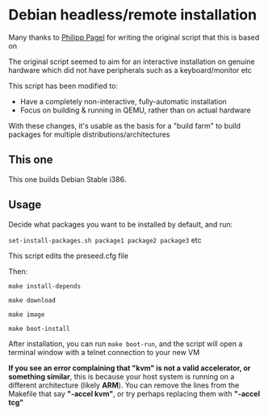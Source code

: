 # Debian headless/remote installation

Many thanks to [Philipp Pagel](https://github.com/philpagel/debian-headless) for writing the original script that this is based on

The original script seemed to aim for an interactive installation on genuine hardware which did not have peripherals such as a keyboard/monitor etc

This script has been modified to:

  - Have a completely non-interactive, fully-automatic installation
  - Focus on building & running in QEMU, rather than on actual hardware

With these changes, it's usable as the basis for a "build farm" to build packages for multiple distributions/architectures

## This one

This one builds Debian Stable i386.

## Usage

Decide what packages you want to be installed by default, and run:

`set-install-packages.sh package1 package2 package3` etc

This script edits the preseed.cfg file

Then:

```
make install-depends

make download

make image

make boot-install
```

After installation, you can run `make boot-run`, and the script will open a terminal window with a telnet connection to your new VM

**If you see an error complaining that "kvm" is not a valid accelerator, or something similar**, this is because your host system is running on a different architecture (likely **ARM**). You can remove the lines from the Makefile that say **"-accel kvm"**, or try perhaps replacing them with **"-accel tcg"**
